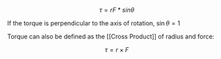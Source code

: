 $$
\tau = rF * sin{\theta}
$$

If the torque is perpendicular to the axis of rotation, $\sin{\theta} = 1$ 

Torque can also be defined as the [[Cross Product]] of radius and force:

$$
\tau = r \times F
$$
